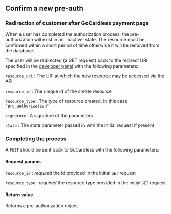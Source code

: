 ## Confirm a new pre-auth

### Redirection of customer after GoCardless payment page

When a user has completed the authorization process, the pre-authorization will exist in an 'inactive' state. The resource must be confirmed within a short period of time otherwise it will be removed from the database.

The user will be redirected (a GET request) back to the redirect URI specified in the [developer panel](https://dashboard.gocardless.com/developer-details/uri-settings) with the following parameters:

`resource_uri`
:    The URI at which the new resource may be accessed via the API

`resource_id`
:    The unique id of the create resource

`resource_type`
:    The type of resource created. In this case `"pre_authorization"`

`signature`
:    A signature of the parameters

`state`
:    The state parameter passed in with the initial request if present

### Completing the process

A `POST` should be sent back to GoCardless with the following parameters:

#### Request params

`resource_id`
:     _required_ the id provided in the initial `GET` request

`resource_type`
:     _required_ the resource type provided in the initial `GET` request

#### Return value

Returns a pre-authorization object
